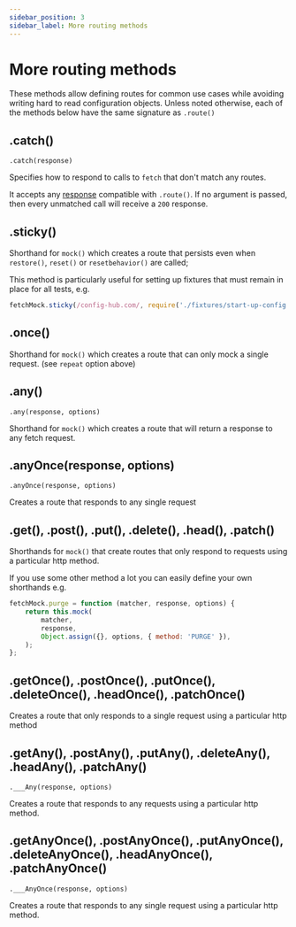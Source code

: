 ```yaml
---
sidebar_position: 3
sidebar_label: More routing methods
---
```


# More routing methods

These methods allow defining routes for common use cases while avoiding writing hard to read configuration objects. Unless noted otherwise, each of the methods below have the same signature as `.route()`

## .catch()

`.catch(response)`

Specifies how to respond to calls to `fetch` that don't match any routes.

It accepts any [response](#api-mockingmock_response) compatible with `.route()`. If no argument is passed, then every unmatched call will receive a `200` response.

## .sticky()

Shorthand for `mock()` which creates a route that persists even when `restore()`, `reset()` or `resetbehavior()` are called;

This method is particularly useful for setting up fixtures that must remain in place for all tests, e.g.

```js
fetchMock.sticky(/config-hub.com/, require('./fixtures/start-up-config.json'));
```

## .once()

Shorthand for `mock()` which creates a route that can only mock a single request. (see `repeat` option above)

## .any()

`.any(response, options)`

Shorthand for `mock()` which creates a route that will return a response to any fetch request.

## .anyOnce(response, options)

`.anyOnce(response, options)`

Creates a route that responds to any single request

## .get(), .post(), .put(), .delete(), .head(), .patch()

Shorthands for `mock()` that create routes that only respond to requests using a particular http method.

If you use some other method a lot you can easily define your own shorthands e.g.

```javascript
fetchMock.purge = function (matcher, response, options) {
	return this.mock(
		matcher,
		response,
		Object.assign({}, options, { method: 'PURGE' }),
	);
};
```

## .getOnce(), .postOnce(), .putOnce(), .deleteOnce(), .headOnce(), .patchOnce()

Creates a route that only responds to a single request using a particular http method

## .getAny(), .postAny(), .putAny(), .deleteAny(), .headAny(), .patchAny()

`.___Any(response, options)`

Creates a route that responds to any requests using a particular http method.

## .getAnyOnce(), .postAnyOnce(), .putAnyOnce(), .deleteAnyOnce(), .headAnyOnce(), .patchAnyOnce()

`.___AnyOnce(response, options)`

Creates a route that responds to any single request using a particular http method.
